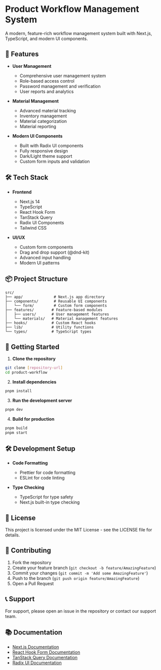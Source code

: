# Product Workflow Management System

A modern, feature-rich workflow management system built with Next.js, TypeScript, and modern UI components.

## 🚀 Features

- **User Management**

  - Comprehensive user management system
  - Role-based access control
  - Password management and verification
  - User reports and analytics

- **Material Management**

  - Advanced material tracking
  - Inventory management
  - Material categorization
  - Material reporting

- **Modern UI Components**
  - Built with Radix UI components
  - Fully responsive design
  - Dark/Light theme support
  - Custom form inputs and validation

## 🛠️ Tech Stack

- **Frontend**

  - Next.js 14
  - TypeScript
  - React Hook Form
  - TanStack Query
  - Radix UI Components
  - Tailwind CSS

- **UI/UX**
  - Custom form components
  - Drag and drop support (@dnd-kit)
  - Advanced input handling
  - Modern UI patterns

## 📦 Project Structure

```
src/
├── app/              # Next.js app directory
├── components/       # Reusable UI components
│   └── form/         # Custom form components
├── features/        # Feature-based modules
│   ├── users/       # User management features
│   └── materials/   # Material management features
├── hooks/           # Custom React hooks
├── lib/             # Utility functions
└── types/           # TypeScript types
```

## 🚀 Getting Started

1. **Clone the repository**

```bash
git clone [repository-url]
cd product-workflow
```

2. **Install dependencies**

```bash
pnpm install
```

3. **Run the development server**

```bash
pnpm dev
```

4. **Build for production**

```bash
pnpm build
pnpm start
```

## 🛠️ Development Setup

- **Code Formatting**

  - Prettier for code formatting
  - ESLint for code linting

- **Type Checking**
  - TypeScript for type safety
  - Next.js built-in type checking

## 📝 License

This project is licensed under the MIT License - see the LICENSE file for details.

## 🤝 Contributing

1. Fork the repository
2. Create your feature branch (`git checkout -b feature/AmazingFeature`)
3. Commit your changes (`git commit -m 'Add some AmazingFeature'`)
4. Push to the branch (`git push origin feature/AmazingFeature`)
5. Open a Pull Request

## 📞 Support

For support, please open an issue in the repository or contact our support team.

## 📚 Documentation

- [Next.js Documentation](https://nextjs.org/docs)
- [React Hook Form Documentation](https://react-hook-form.com/)
- [TanStack Query Documentation](https://tanstack.com/query/latest/docs/react/overview)
- [Radix UI Documentation](https://www.radix-ui.com/docs)
